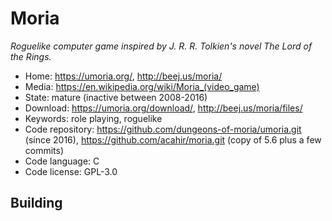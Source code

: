 # Moria

_Roguelike computer game inspired by J. R. R. Tolkien's novel The Lord of the Rings._

- Home: https://umoria.org/, http://beej.us/moria/
- Media: https://en.wikipedia.org/wiki/Moria_(video_game)
- State: mature (inactive between 2008-2016)
- Download: https://umoria.org/download/, http://beej.us/moria/files/
- Keywords: role playing, roguelike
- Code repository: https://github.com/dungeons-of-moria/umoria.git (since 2016), https://github.com/acahir/moria.git (copy of 5.6 plus a few commits)
- Code language: C
- Code license: GPL-3.0

## Building

